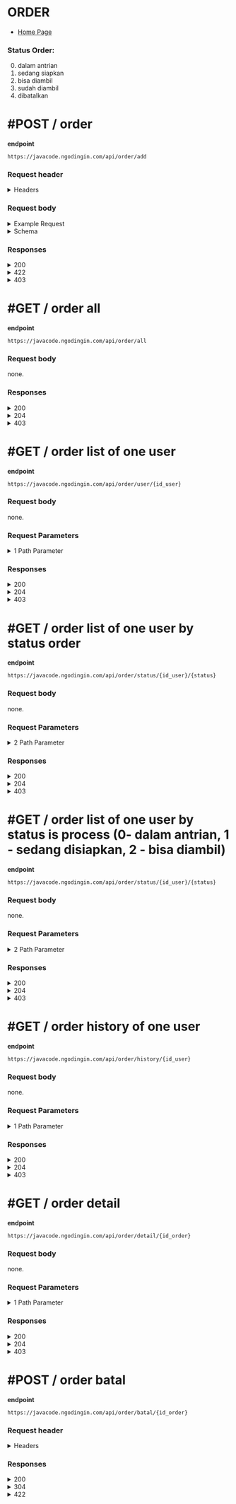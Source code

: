 # ORDER

- [Home Page](https://github.com/mahendradwipurwanto/javacodeapp_docs/blob/main/README.md)

### Status Order:
0. dalam antrian
1. sedang siapkan
2. bisa diambil
3. sudah diambil
4. dibatalkan

# #POST / order

**endpoint**
```
https://javacode.ngodingin.com/api/order/add
```

### Request header

<details><summary>Headers</summary>
<p>

```
{
    "Content-Type": "application/json"
}
```

</p>
</details>

### Request body

<details><summary>Example Request</summary>
<p>

```
{
    "order": {
        "id_user": 1,
        "id_voucher": 1,
        "potongan": 45000,
        "total_bayar": 12800
    },
    "menu": [
        {
            "id_menu": 2,
            "harga": 18000,
            "level": 1,
            "topping": [
                1,
                2
            ],
            "jumlah": 2
        },
        {
            "id_menu": 3,
            "harga": 10000,
            "level": 2,
            "topping": [
                2,
                3
            ],
            "jumlah": 1
        }
    ]
}
```

</p>
</details>
<details><summary>Schema</summary>
<p>

```
{
    "order": {
        "id_user": integer, #required
        "id_voucher": integer, #not required, choose between voucher or diskon
        "id_diskon": array(id_diskon: integer), #not required, choose between voucher or diskon
        "diskon": integer, #not required, choose between voucher or diskon
        "potongan": integer, #required
        "total_bayar": integer
    },
    "menu": [
        {
            "id_menu": integer,
            "harga": integer,
            "level": integer, #not required
            "topping": array(topping: integer), #not required
            "jumlah": integer
        },
        {
            "id_menu": integer,
            "harga": integer,
            "level": integer, #not required
            "topping": array(topping: integer), #not required
            "jumlah": integer
        }
    ]
}
```

</p>
</details>

### Responses

<details><summary>200</summary>
<p>

```
{
    "status_code": 200,
    "data": {
        "message": "Order has been successfuly added",
        "no_struk": "002/KWT/01/2022"
    }
}
```

</p>
</details>
<details><summary>422</summary>
<p>

```
{
    "status_code": 422,
    "errors": [
        "<span class=\"gump-field\">voucher</span> harus diisi"
    ]
}
```

```
{
    "status_code": 422,
    "errors": [
        "Terjadi masalah pada server"
    ]
}
```

</p>
</details>
<details><summary>403</summary>
<p>

```
{
    "status_code": 403,
    "errors": [
        "Mohon maaf, anda tidak mempunyai akses"
    ]
}
```

</p>
</details>



# #GET / order all

**endpoint**
```
https://javacode.ngodingin.com/api/order/all
```

### Request body
none.

### Responses

<details><summary>200</summary>
<p>

```
{
    "status_code": 200,
    "data": [
        {
            "id_order": 35,
            "no_struk": "001/KWT/01/2022",
            "nama": "dev noersy",
            "total_bayar": 12000,
            "tanggal": "2022-01-19",
            "status": 0,
            "menu": [
                {
                    "id_menu": 9,
                    "kategori": "makanan",
                    "nama": "Nasi Goreng",
                    "foto": "https://i.ibb.co/mRJnq3Z/nasi-goreng.jpg",
                    "jumlah": 1,
                    "harga": "10000",
                    "total": 10000,
                    "catatan": "test"
                }
            ]
        },
        {
            "id_order": 37,
            "no_struk": "002/KWT/01/2022",
            "nama": "dev noersy",
            "total_bayar": 12000,
            "tanggal": "2022-01-19",
            "status": 3,
            "menu": [
                {
                    "id_menu": 3,
                    "kategori": "minuman",
                    "nama": "Lemon Tea",
                    "foto": "https://i.ibb.co/RNXcV2s/chicken-katsu.jpg",
                    "jumlah": 2,
                    "harga": "18000",
                    "total": 36000,
                    "catatan": "Testing"
                },
                {
                    "id_menu": 9,
                    "kategori": "makanan",
                    "nama": "Nasi Goreng",
                    "foto": "https://i.ibb.co/mRJnq3Z/nasi-goreng.jpg",
                    "jumlah": 1,
                    "harga": "10000",
                    "total": 10000,
                    "catatan": ""
                }
            ]
        }
    ]
}
```

</p>
</details>
<details><summary>204</summary>
<p>

> This mean that, there is no data can be found on database

</p>
</details>
<details><summary>403</summary>
<p>

```
{
    "status_code": 403,
    "errors": [
        "Mohon maaf, anda tidak mempunyai akses"
    ]
}
```

</p>
</details>



# #GET / order list of one user

**endpoint**
```
https://javacode.ngodingin.com/api/order/user/{id_user}
```

### Request body
none.

### Request Parameters

<details><summary>1 Path Parameter</summary>
<p>

> id_user: integer #required

</p>
</details>

### Responses

<details><summary>200</summary>
<p>

```
{
    "status_code": 200,
    "data": [
        {
            "id_order": 35,
            "no_struk": "001/KWT/01/2022",
            "nama": "dev noersy",
            "total_bayar": 12000,
            "tanggal": "2022-01-19",
            "status": 0,
            "menu": [
                {
                    "id_menu": 9,
                    "kategori": "makanan",
                    "nama": "Nasi Goreng",
                    "foto": "https://i.ibb.co/mRJnq3Z/nasi-goreng.jpg",
                    "jumlah": 1,
                    "harga": "10000",
                    "total": 10000,
                    "catatan": "test"
                }
            ]
        },
        {
            "id_order": 37,
            "no_struk": "002/KWT/01/2022",
            "nama": "dev noersy",
            "total_bayar": 12000,
            "tanggal": "2022-01-19",
            "status": 3,
            "menu": [
                {
                    "id_menu": 3,
                    "kategori": "minuman",
                    "nama": "Lemon Tea",
                    "foto": "https://i.ibb.co/RNXcV2s/chicken-katsu.jpg",
                    "jumlah": 2,
                    "harga": "18000",
                    "total": 36000,
                    "catatan": "Testing"
                },
                {
                    "id_menu": 9,
                    "kategori": "makanan",
                    "nama": "Nasi Goreng",
                    "foto": "https://i.ibb.co/mRJnq3Z/nasi-goreng.jpg",
                    "jumlah": 1,
                    "harga": "10000",
                    "total": 10000,
                    "catatan": ""
                }
            ]
        },
        {
            "id_order": 38,
            "no_struk": "003/KWT/01/2022",
            "nama": "dev noersy",
            "total_bayar": 8100,
            "tanggal": "2022-01-19",
            "status": 1,
            "menu": [
                {
                    "id_menu": 9,
                    "kategori": "makanan",
                    "nama": "Nasi Goreng",
                    "foto": "https://i.ibb.co/mRJnq3Z/nasi-goreng.jpg",
                    "jumlah": 1,
                    "harga": "9000",
                    "total": 9000,
                    "catatan": "Testing"
                }
            ]
        }
    ]
}
```

</p>
</details>
<details><summary>204</summary>
<p>

> This mean that, there is no data can be found on database

</p>
</details>
<details><summary>403</summary>
<p>

```
{
    "status_code": 403,
    "errors": [
        "Mohon maaf, anda tidak mempunyai akses"
    ]
}
```

</p>
</details>



# #GET / order list of one user by status order

**endpoint**
```
https://javacode.ngodingin.com/api/order/status/{id_user}/{status}
```

### Request body
none.

### Request Parameters

<details><summary>2 Path Parameter</summary>
<p>

> id_user: integer #required

> status: integer #required

</p>
</details>

### Responses

<details><summary>200</summary>
<p>

```
{
    "status_code": 200,
    "data": [
        {
            "id_order": 35,
            "no_struk": "001/KWT/01/2022",
            "nama": "dev noersy",
            "total_bayar": 12000,
            "tanggal": "2022-01-19",
            "status": 0,
            "menu": [
                {
                    "id_menu": 9,
                    "kategori": "makanan",
                    "nama": "Nasi Goreng",
                    "foto": "https://i.ibb.co/mRJnq3Z/nasi-goreng.jpg",
                    "jumlah": 1,
                    "harga": "10000",
                    "total": 10000,
                    "catatan": "test"
                }
            ]
        },
        {
            "id_order": 43,
            "no_struk": "006/KWT/01/2022",
            "nama": "dev noersy",
            "total_bayar": 11700,
            "tanggal": "2022-01-20",
            "status": 0,
            "menu": [
                {
                    "id_menu": 9,
                    "kategori": "makanan",
                    "nama": "Nasi Goreng",
                    "foto": "https://i.ibb.co/mRJnq3Z/nasi-goreng.jpg",
                    "jumlah": 1,
                    "harga": "9000",
                    "total": 9000,
                    "catatan": "Testing"
                }
            ]
        }
    ]
}
```

</p>
</details>
<details><summary>204</summary>
<p>

> This mean that, there is no data can be found on database

</p>
</details>
<details><summary>403</summary>
<p>

```
{
    "status_code": 403,
    "errors": [
        "Mohon maaf, anda tidak mempunyai akses"
    ]
}
```

</p>
</details>



# #GET / order list of one user by status is process (0- dalam antrian, 1 - sedang disiapkan, 2 - bisa diambil)

**endpoint**
```
https://javacode.ngodingin.com/api/order/status/{id_user}/{status}
```

### Request body
none.

### Request Parameters

<details><summary>2 Path Parameter</summary>
<p>

> id_user: integer #required

> status: integer #required

</p>
</details>

### Responses

<details><summary>200</summary>
<p>

```
{
    "status_code": 200,
    "data": [
        {
            "id_order": 35,
            "no_struk": "001/KWT/01/2022",
            "nama": "dev noersy",
            "total_bayar": 12000,
            "tanggal": "2022-01-19",
            "status": 0,
            "menu": [
                {
                    "id_menu": 9,
                    "kategori": "makanan",
                    "nama": "Nasi Goreng",
                    "foto": "https://i.ibb.co/mRJnq3Z/nasi-goreng.jpg",
                    "jumlah": 1,
                    "harga": "10000",
                    "total": 10000,
                    "catatan": "test"
                }
            ]
        },
        {
            "id_order": 38,
            "no_struk": "003/KWT/01/2022",
            "nama": "dev noersy",
            "total_bayar": 8100,
            "tanggal": "2022-01-19",
            "status": 1,
            "menu": [
                {
                    "id_menu": 9,
                    "kategori": "makanan",
                    "nama": "Nasi Goreng",
                    "foto": "https://i.ibb.co/mRJnq3Z/nasi-goreng.jpg",
                    "jumlah": 1,
                    "harga": "9000",
                    "total": 9000,
                    "catatan": "Testing"
                }
            ]
        }
    ]
}
```

</p>
</details>
<details><summary>204</summary>
<p>

> This mean that, there is no data can be found on database

</p>
</details>
<details><summary>403</summary>
<p>

```
{
    "status_code": 403,
    "errors": [
        "Mohon maaf, anda tidak mempunyai akses"
    ]
}
```

</p>
</details>



# #GET / order history of one user

**endpoint**
```
https://javacode.ngodingin.com/api/order/history/{id_user}
```

### Request body
none.

### Request Parameters

<details><summary>1 Path Parameter</summary>
<p>

> id_user: integer #required

</p>
</details>

### Responses

<details><summary>200</summary>
<p>

```
{
    "status_code": 200,
    "data": [
        {
            "id_order": 37,
            "no_struk": "002/KWT/01/2022",
            "nama": "dev noersy",
            "total_bayar": 12000,
            "tanggal": "2022-01-19",
            "status": 3,
            "menu": [
                {
                    "id_menu": 3,
                    "kategori": "minuman",
                    "nama": "Lemon Tea",
                    "foto": "https://i.ibb.co/RNXcV2s/chicken-katsu.jpg",
                    "jumlah": 2,
                    "harga": "18000",
                    "total": 36000,
                    "catatan": "Testing"
                },
                {
                    "id_menu": 9,
                    "kategori": "makanan",
                    "nama": "Nasi Goreng",
                    "foto": "https://i.ibb.co/mRJnq3Z/nasi-goreng.jpg",
                    "jumlah": 1,
                    "harga": "10000",
                    "total": 10000,
                    "catatan": ""
                }
            ]
        },
        {
            "id_order": 40,
            "no_struk": "005/KWT/01/2022",
            "nama": "dev noersy",
            "total_bayar": 8100,
            "tanggal": "2022-01-19",
            "status": 4,
            "menu": [
                {
                    "id_menu": 9,
                    "kategori": "makanan",
                    "nama": "Nasi Goreng",
                    "foto": "https://i.ibb.co/mRJnq3Z/nasi-goreng.jpg",
                    "jumlah": 1,
                    "harga": "9000",
                    "total": 9000,
                    "catatan": "Testing"
                }
            ]
        }
    ]
}
```

</p>
</details>
<details><summary>204</summary>
<p>

> This mean that, there is no data can be found on database

</p>
</details>
<details><summary>403</summary>
<p>

```
{
    "status_code": 403,
    "errors": [
        "Mohon maaf, anda tidak mempunyai akses"
    ]
}
```

</p>
</details>



# #GET / order detail

**endpoint**
```
https://javacode.ngodingin.com/api/order/detail/{id_order}
```

### Request body
none.

### Request Parameters

<details><summary>1 Path Parameter</summary>
<p>

> id_order: integer #required

</p>
</details>

### Responses

<details><summary>200</summary>
<p>

```
{
    "status_code": 200,
    "data": {
        "order": {
            "id_order": 43,
            "no_struk": "006/KWT/01/2022",
            "nama": "dev noersy",
            "id_voucher": 0,
            "nama_voucher": null,
            "diskon": 10,
            "potongan": 1300,
            "total_bayar": 11700,
            "tanggal": "2022-01-20",
            "status": 0
        },
        "detail": [
            {
                "id_menu": 9,
                "kategori": "makanan",
                "nama": "Nasi Goreng",
                "foto": "https://i.ibb.co/mRJnq3Z/nasi-goreng.jpg",
                "jumlah": 1,
                "harga": "9000",
                "total": 9000,
                "catatan": "Testing"
            }
        ]
    }
}
```

</p>
</details>
<details><summary>204</summary>
<p>

> This mean that, there is no data can be found on database

</p>
</details>
<details><summary>403</summary>
<p>

```
{
    "status_code": 403,
    "errors": [
        "Mohon maaf, anda tidak mempunyai akses"
    ]
}
```

</p>
</details>

# #POST / order batal

**endpoint**
```
https://javacode.ngodingin.com/api/order/batal/{id_order}
```

### Request header

<details><summary>Headers</summary>
<p>

>    id_order: integer

</p>
</details>

### Responses

<details><summary>200</summary>
<p>

```
{
    "status_code": 200,
    "data": {
        "id_order": 60,
        "no_struk": "009/KWT/01/2022",
        "id_user": 1,
        "tanggal": "2022-01-21",
        "id_voucher": 1,
        "id_diskon": "",
        "diskon": 0,
        "potongan": 45000,
        "total_bayar": 12800,
        "status": 4,
        "is_deleted": 0
    }
}
```

</p>
</details>
<details><summary>304</summary>
<p>

> This mean the order already change status like already prepare by kitchen

</p>
</details>
<details><summary>422</summary>
<p>

```
{
    "status_code": 422,
    "errors": [
        "Terjadi masalah pada server"
    ]
}
```

</p>
</details>